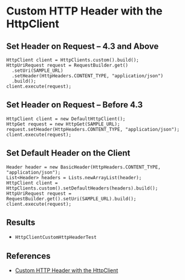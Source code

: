 # Custom HTTP Header with the HttpClient

## Set Header on Request – 4.3 and Above
```
HttpClient client = HttpClients.custom().build();
HttpUriRequest request = RequestBuilder.get()
  .setUri(SAMPLE_URL)
  .setHeader(HttpHeaders.CONTENT_TYPE, "application/json")
  .build();
client.execute(request);
```

## Set Header on Request – Before 4.3
```
HttpClient client = new DefaultHttpClient();
HttpGet request = new HttpGet(SAMPLE_URL);
request.setHeader(HttpHeaders.CONTENT_TYPE, "application/json");
client.execute(request);
```

## Set Default Header on the Client
```
Header header = new BasicHeader(HttpHeaders.CONTENT_TYPE, "application/json");
List<Header> headers = Lists.newArrayList(header);
HttpClient client = HttpClients.custom().setDefaultHeaders(headers).build();
HttpUriRequest request = RequestBuilder.get().setUri(SAMPLE_URL).build();
client.execute(request);
```

## Results
- `HttpClientCustomHttpHeaderTest`

## References
- [Custom HTTP Header with the HttpClient](https://www.baeldung.com/httpclient-custom-http-header)